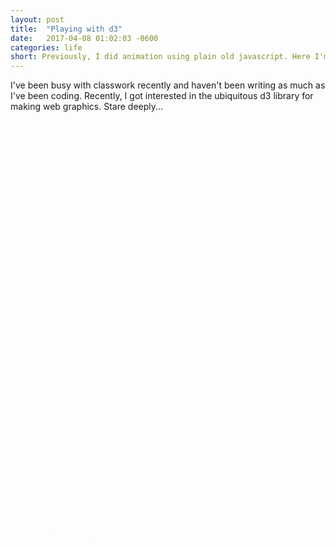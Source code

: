 ```yaml
---
layout: post
title:  "Playing with d3"
date:   2017-04-08 01:02:03 -0600
categories: life
short: Previously, I did animation using plain old javascript. Here I'm trying out d3.
---
```


I've been busy with classwork recently and haven't been writing as much as I've been coding. Recently, I got interested in the ubiquitous d3 library for making web graphics. Stare deeply...

<style>
  circle {
    stroke: black;
    stroke-width:2px;
  }
</style>

<svg width="600" height="750"></svg>
<script src="https://d3js.org/d3.v4.min.js"></script>

<script>

var svg = d3.select("svg"),
    width = +svg.attr("width"),
    height = +svg.attr("height");

var g = svg.append("g")
          .attr("id", "center_pane")
          .attr("transform", "translate(" + (width/2) + "," + (height / 2) + ")");
g.append("circle")
  .style("fill", "black")
  .attr("cx", 0)
  .attr("cy", 0)
  .attr("r", 10);

var moving_pane = svg.append("g")
                    .attr("id", "move_pane");

var polar_dat = [];
var r_max = (width * 0.9) / 2;
var t_pts = 100;
for (var i = 0; i < t_pts; i++) {
  polar_dat.push({
    //r: Math.random() * r_max + 20,
    // a: Math.random() * Math.PI * 2,
    // rate: Math.random() * 0.1
    r: (i/t_pts) * r_max + 20,
    a: Math.PI * (i/100.0),
    rate: (i/200.0),
    i:i
  });
}

function tick_data(data) {
  for (var i = 0; i < data.length; i++) {
    var d = data[i];
    d.a = d.rate + d.a;
  }
}

var circs = moving_pane.selectAll("circle")
              .data(polar_dat);
circs.enter()
  .append("circle")     
    .attr("r", 17)
    .attr("cx", function(d, i) { return (width/2) + Math.cos(d.a) * d.r; })
    .attr("cy", function(d, i) { return (height/2) + Math.sin(d.a) * d.r; });

var tick_num = 0;
function update(data) {
  var t = d3.transition()
      .ease(function(t) {return t;})
      .duration(100);
  var circs = moving_pane.selectAll("circle").data(data);
  circs
    .transition(t)
      .attr("cx", function(d, i) { return (width/2) + Math.cos(d.a) * d.r; })
      .attr("cy", function(d, i) { return (height/2) + Math.sin(d.a) * d.r; })
      .style("fill", function(d) {return "hsl(" + ((((d.r/r_max) * 360) + tick_num) % 360) + ",90%,55%)";});
  tick_num += 8;

}

// The initial display.
update(polar_dat);
tick_data(polar_dat);
update(polar_dat);

// Grab a random sample of letters from the alphabet, in alphabetical order.
d3.interval(function() {
  tick_data(polar_dat);
  update(polar_dat);
}, 100);

</script>
<small style="color:#fdfdfd">
Multifoliate rose<br>
Of death's twilight kingdom
</small>